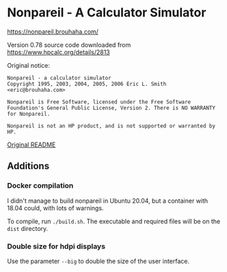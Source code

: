 # Nonpareil - A Calculator Simulator 

https://nonpareil.brouhaha.com/

Version 0.78 source code downloaded from https://www.hpcalc.org/details/2813

Original notice:
```
Nonpareil - a calculator simulator
Copyright 1995, 2003, 2004, 2005, 2006 Eric L. Smith <eric@brouhaha.com>

Nonpareil is Free Software, licensed under the Free Software Foundation's General Public License, Version 2. There is NO WARRANTY for Nonpareil.

Nonpareil is not an HP product, and is not supported or warranted by HP. 
```

[Original README](README)


## Additions

### Docker compilation
I didn't manage to build nonpareil in Ubuntu 20.04, but a container with 18.04 could, with lots of warnings.

To compile, run `./build.sh`. The executable and required files will be on the `dist` directory.

### Double size for hdpi displays
Use the parameter `--big` to double the size of the user interface.
